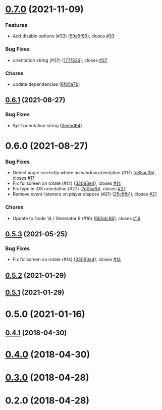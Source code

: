 <a name="0.7.0"></a>
# [0.7.0](https://github.com/mister-ben/videojs-mobile-ui/compare/v0.6.1...v0.7.0) (2021-11-09)

### Features

* Add disable options (#33) ([59e5f89](https://github.com/mister-ben/videojs-mobile-ui/commit/59e5f89)), closes [#33](https://github.com/mister-ben/videojs-mobile-ui/issues/33)

### Bug Fixes

* orientation string (#37) ([177f326](https://github.com/mister-ben/videojs-mobile-ui/commit/177f326)), closes [#37](https://github.com/mister-ben/videojs-mobile-ui/issues/37)

### Chores

* update dependencies ([6fb5a7b](https://github.com/mister-ben/videojs-mobile-ui/commit/6fb5a7b))

<a name="0.6.1"></a>
## [0.6.1](https://github.com/mister-ben/videojs-mobile-ui/compare/v0.6.0...v0.6.1) (2021-08-27)

### Bug Fixes

* Split orientation string ([0eebd64](https://github.com/mister-ben/videojs-mobile-ui/commit/0eebd64))

<a name="0.6.0"></a>
# 0.6.0 (2021-08-27)

### Bug Fixes

* Detect angle correctly where no window.orientation (#17) ([c85ac35](https://github.com/mister-ben/videojs-mobile-ui/commit/c85ac35)), closes [#17](https://github.com/mister-ben/videojs-mobile-ui/issues/17)
* Fix fullscreen on rotate (#14) ([33093e4](https://github.com/mister-ben/videojs-mobile-ui/commit/33093e4)), closes [#14](https://github.com/mister-ben/videojs-mobile-ui/issues/14)
* Fix typo in iOS orientation (#27) ([7e05afb](https://github.com/mister-ben/videojs-mobile-ui/commit/7e05afb)), closes [#27](https://github.com/mister-ben/videojs-mobile-ui/issues/27)
* Remove event listeners on player dispose (#21) ([25c8fb1](https://github.com/mister-ben/videojs-mobile-ui/commit/25c8fb1)), closes [#21](https://github.com/mister-ben/videojs-mobile-ui/issues/21)

### Chores

* Update to Node 14 / Generator 8 (#16) ([660dc86](https://github.com/mister-ben/videojs-mobile-ui/commit/660dc86)), closes [#16](https://github.com/mister-ben/videojs-mobile-ui/issues/16)

<a name="0.5.3"></a>
## [0.5.3](https://github.com/mister-ben/videojs-mobile-ui/compare/v0.5.2...v0.5.3) (2021-05-25)

### Bug Fixes

* Fix fullscreen on rotate (#14) ([33093e4](https://github.com/mister-ben/videojs-mobile-ui/commit/33093e4)), closes [#14](https://github.com/mister-ben/videojs-mobile-ui/issues/14)

<a name="0.5.2"></a>
## [0.5.2](https://github.com/mister-ben/videojs-mobile-ui/compare/v0.5.1...v0.5.2) (2021-01-29)

<a name="0.5.1"></a>
## [0.5.1](https://github.com/mister-ben/videojs-mobile-ui/compare/v0.5.0...v0.5.1) (2021-01-29)

<a name="0.5.0"></a>
# 0.5.0 (2021-01-16)

<a name="0.4.1"></a>
## [0.4.1](https://github.com/mister-ben/videojs-mobile-ui/compare/v0.4.0...v0.4.1) (2018-04-30)

<a name="0.4.0"></a>
# [0.4.0](https://github.com/mister-ben/videojs-mobile-ui/compare/v0.3.0...v0.4.0) (2018-04-30)

<a name="0.3.0"></a>
# [0.3.0](https://github.com/mister-ben/videojs-mobile-ui/compare/v0.2.0...v0.3.0) (2018-04-28)

<a name="0.2.0"></a>
# 0.2.0 (2018-04-28)

